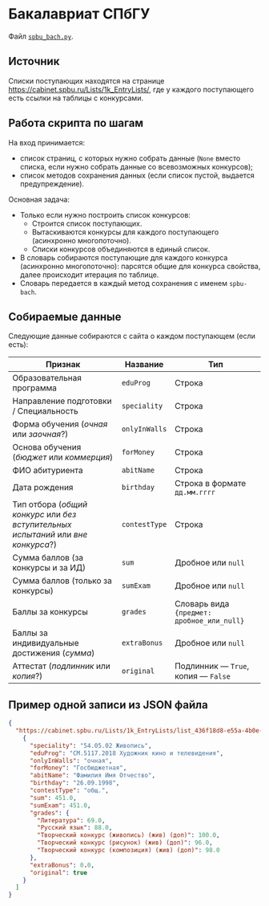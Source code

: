 # Бакалавриат СПбГУ
Файл [`spbu_bach.py`](../spbu_bach.py).

## Источник
Списки поступающих находятся на странице <https://cabinet.spbu.ru/Lists/1k_EntryLists/>, где у каждого поступающего есть ссылки на таблицы с конкурсами.

## Работа скрипта по шагам
На вход принимается:
- список страниц, с которых нужно собрать данные (`None` вместо списка, если нужно собрать данные со всевозможных конкурсов);
- список методов сохранения данных (если список пустой, выдается предупреждение).

Основная задача:
- Только если нужно построить список конкурсов:
    - Строится список поступающих.
    - Вытаскиваются конкурсы для каждого поступающего (асинхронно многопоточно).
    - Списки конкурсов объединяются в единый список.
- В словарь собираются поступающие для каждого конкурса (асинхронно многопоточно): парсятся общие для конкурса свойства, далее происходит итерация по таблице.
- Словарь передается в каждый метод сохранения с именем `spbu-bach`.

## Собираемые данные
Следующие данные собираются с сайта о каждом поступающем (если есть):

Признак | Название | Тип
--- | --- | ---
Образовательная программа | `eduProg` | Строка
Направление подготовки / Специальность | `speciality` | Строка
Форма обучения (*очная* или *заочная*?) | `onlyInWalls` | Строка
Основа обучения (*бюджет* или *коммерция*) | `forMoney` | Строка
ФИО абитуриента | `abitName` | Строка
Дата рождения | `birthday` | Строка в формате `дд.мм.гггг`
Тип отбора (*общий конкурс* или *без вступительных испытаний* или *вне конкурса*?) | `contestType` | Строка
Сумма баллов (за конкурсы и за ИД) | `sum` | Дробное или `null`
Сумма баллов (только за конкурсы) | `sumExam` | Дробное или `null`
Баллы за конкурсы | `grades` | Словарь вида `{предмет: дробное_или_null}`
Баллы за индивидуальные достижения (*сумма*) | `extraBonus` | Дробное или `null`
Аттестат (*подлинник* или *копия*?) | `original` | Подлинник &mdash; `True`, копия &mdash; `False`

## Пример одной записи из JSON файла
```json
{
  "https://cabinet.spbu.ru/Lists/1k_EntryLists/list_436f18d8-e55a-4b0e-b1b0-57c29aed527b.html": [
    {
      "speciality": "54.05.02 Живопись",
      "eduProg": "СМ.5117.2018 Художник кино и телевидения",
      "onlyInWalls": "очная",
      "forMoney": "Госбюджетная",
      "abitName": "Фамилия Имя Отчество",
      "birthday": "26.09.1998",
      "contestType": "общ.",
      "sum": 451.0,
      "sumExam": 451.0,
      "grades": {
        "Литература": 69.0,
        "Русский язык": 88.0,
        "Творческий конкурс (живопись) (жив) (доп)": 100.0,
        "Творческий конкурс (рисунок) (жив) (доп)": 96.0,
        "Творческий конкурс (композиция) (жив) (доп)": 98.0
      },
      "extraBonus": 0.0,
      "original": true
    }
  ]
}
```
